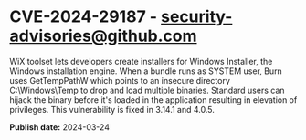 # CVE-2024-29187 - security-advisories@github.com

WiX toolset lets developers create installers for Windows Installer, the Windows installation engine. When a bundle runs as SYSTEM user, Burn uses GetTempPathW which points to an insecure directory C:\Windows\Temp to drop and load multiple binaries. Standard users can hijack the binary before it's loaded in the application resulting in elevation of privileges. This vulnerability is fixed in 3.14.1 and 4.0.5.

**Publish date:** 2024-03-24
